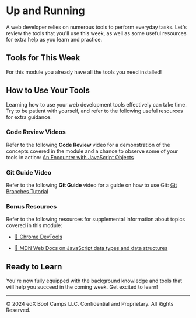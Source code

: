 # Up and Running
A web developer relies on numerous tools to perform everyday tasks. Let's review the tools that you'll use this week, as well as some useful resources for extra help as you learn and practice.

## Tools for This Week
For this module you already have all the tools you need installed!

## How to Use Your Tools
Learning how to use your web development tools effectively can take time. Try to be patient with yourself, and refer to the following useful resources for extra guidance.

### Code Review Videos
Refer to the following **Code Review** video for a demonstration of the concepts covered in the module and a chance to observe some of your tools in action: [An Encounter with JavaScript Objects](https://www.youtube.com/watch?v=napDjGFjHR0)

### Git Guide Video
Refer to the following **Git Guide** video for a guide on how to use Git: [Git Branches Tutorial](https://www.youtube.com/watch?v=e2IbNHi4uCI)

### Bonus Resources
Refer to the following resources for supplemental information about topics covered in this module:

* [📖 Chrome DevTools](https://developers.google.com/web/tools/chrome-devtools/open)

* [📖 MDN Web Docs on JavaScript data types and data structures](https://developer.mozilla.org/en-US/docs/Web/JavaScript/Data_structures)

## Ready to Learn
You're now fully equipped with the background knowledge and tools that will help you succeed in the coming week. Get excited to learn!

---
© 2024 edX Boot Camps LLC. Confidential and Proprietary. All Rights Reserved.
